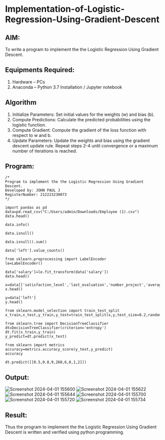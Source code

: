# Implementation-of-Logistic-Regression-Using-Gradient-Descent

## AIM:
To write a program to implement the the Logistic Regression Using Gradient Descent.

## Equipments Required:
1. Hardware – PCs
2. Anaconda – Python 3.7 Installation / Jupyter notebook

## Algorithm
1. Initialize Parameters: Set initial values for the weights (w) and bias (b).
2. Compute Predictions: Calculate the predicted probabilities using the logistic function.
3. Compute Gradient: Compute the gradient of the loss function with respect to w and b.
4. Update Parameters: Update the weights and bias using the gradient descent update rule. Repeat steps 2-4 until convergence or a maximum number of iterations is reached.

## Program:
```
/*
Program to implement the the Logistic Regression Using Gradient Descent.
Developed by: JOHN PAUL J
RegisterNumber: 212223230073
*/
```
```
import pandas as pd
data=pd.read_csv("C:/Users/admin/Downloads/Employee (1).csv")
data.head()
```
```
data.info()
```
```
data.isnull()
```
```
data.isnull().sum()
```
```
data['left'].value_counts()
```
```
from sklearn.preprocessing import LabelEncoder
le=LabelEncoder()
```
```
data['salary']=le.fit_transform(data['salary'])
data.head()
```
```
x=data[['satisfaction_level','last_evaluation','number_project','average_montly_hours','time_spend_company','Work_accident','promotion_last_5years','salary']]
x.head()
```
```
y=data['left']
y.head()
```
```
from sklearn.model_selection import train_test_split
x_train,x_test,y_train,y_test=train_test_split(x,y,test_size=0.2,random_state=100)
```
```
from sklearn.tree import DecisionTreeClassifier
dt=DecisionTreeClassifier(criterion='entropy')
dt.fit(x_train,y_train)
y_predict=dt.predict(x_test)
```
```
from sklearn import metrics
accuracy=metrics.accuracy_score(y_test,y_predict)
accuracy
```
```
dt.predict([[0.5,0.8,9,260,6,0,1,2]])
```

## Output:
![Screenshot 2024-04-01 155600](https://github.com/anu-varshini11/-Implementation-of-Logistic-Regression-Using-Gradient-Descent/assets/138969827/db7f1712-b196-4f0b-823f-987760094481)
![Screenshot 2024-04-01 155622](https://github.com/anu-varshini11/-Implementation-of-Logistic-Regression-Using-Gradient-Descent/assets/138969827/a25c3a29-b464-4e37-86d1-7d38d90ef8f4)
![Screenshot 2024-04-01 155644](https://github.com/anu-varshini11/-Implementation-of-Logistic-Regression-Using-Gradient-Descent/assets/138969827/2204d1d9-47b3-4b74-85e5-c17bc22bc965)
![Screenshot 2024-04-01 155700](https://github.com/anu-varshini11/-Implementation-of-Logistic-Regression-Using-Gradient-Descent/assets/138969827/2d3f7b59-1f8e-447a-83d8-2658efb07f4b)
![Screenshot 2024-04-01 155720](https://github.com/anu-varshini11/-Implementation-of-Logistic-Regression-Using-Gradient-Descent/assets/138969827/6be8daea-a39d-4233-a233-f71b5d23f098)
![Screenshot 2024-04-01 155734](https://github.com/anu-varshini11/-Implementation-of-Logistic-Regression-Using-Gradient-Descent/assets/138969827/fac96fbf-2407-42c1-a5c5-68edf8b2e071)


## Result:
Thus the program to implement the the Logistic Regression Using Gradient Descent is written and verified using python programming.
